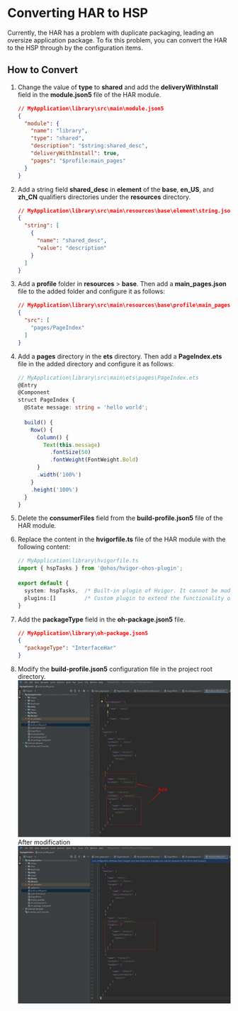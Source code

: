 # Converting HAR to HSP
Currently, the HAR has a problem with duplicate packaging, leading an oversize application package. To fix this problem, you can convert the HAR to the HSP through by the configuration items.
## How to Convert

1. Change the value of **type** to **shared** and add the **deliveryWithInstall** field in the **module.json5** file of the HAR module.
    ```json
    // MyApplication\library\src\main\module.json5
    {
      "module": {
        "name": "library",
        "type": "shared",
        "description": "$string:shared_desc",
        "deliveryWithInstall": true,
        "pages": "$profile:main_pages"
      }
    }
    ```

2. Add a string field **shared_desc** in **element** of the **base**, **en\_US**, and **zh\_CN** qualifiers directories under the **resources** directory.
    ```json
    // MyApplication\library\src\main\resources\base\element\string.json
    {
      "string": [
        {
          "name": "shared_desc",
          "value": "description"
        }
      ]
    }
    ```

3. Add a **profile** folder in **resources** > **base**. Then add a **main_pages.json** file to the added folder and configure it as follows:
    ```json
    // MyApplication\library\src\main\resources\base\profile\main_pages.json
    {
      "src": [
        "pages/PageIndex"
      ]
    }
    ```

4. Add a **pages** directory in the **ets** directory. Then add a **PageIndex.ets** file in the added directory and configure it as follows:
    ```ts
    // MyApplication\library\src\main\ets\pages\PageIndex.ets
    @Entry
    @Component
    struct PageIndex {
      @State message: string = 'hello world';

      build() {
        Row() {
          Column() {
            Text(this.message)
              .fontSize(50)
              .fontWeight(FontWeight.Bold)
          }
          .width('100%')
        }
        .height('100%')
      }
    }
    ```

5. Delete the **consumerFiles** field from the **build-profile.json5** file of the HAR module.

6. Replace the content in the **hvigorfile.ts** file of the HAR module with the following content:
    ```ts
    // MyApplication\library\hvigorfile.ts
    import { hspTasks } from '@ohos/hvigor-ohos-plugin';

    export default {
      system: hspTasks,  /* Built-in plugin of Hvigor. It cannot be modified. */
      plugins:[]         /* Custom plugin to extend the functionality of Hvigor. */
    }
    ```

7. Add the **packageType** field in the **oh-package.json5** file.
    ```json
    // MyApplication\library\oh-package.json5
    {
      "packageType": "InterfaceHar"
    }
    ```

8. Modify the **build-profile.json5** configuration file in the project root directory.
![har-to-hsp-8-1.png](figures/har-to-hsp-8-1.png)
After modification
![har-to-hsp-8-2.png](figures/har-to-hsp-8-2.png)
